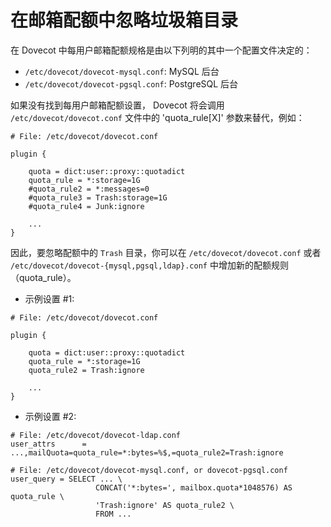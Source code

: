 # 在邮箱配额中忽略垃圾箱目录

在 Dovecot 中每用户邮箱配额规格是由以下列明的其中一个配置文件决定的：

* `/etc/dovecot/dovecot-mysql.conf`: MySQL 后台
* `/etc/dovecot/dovecot-pgsql.conf`: PostgreSQL 后台

如果没有找到每用户邮箱配额设置， Dovecot 将会调用 `/etc/dovecot/dovecot.conf` 文件中的 'quota_rule[X]' 参数来替代，例如：

```
# File: /etc/dovecot/dovecot.conf

plugin {                                                                        

    quota = dict:user::proxy::quotadict
    quota_rule = *:storage=1G
    #quota_rule2 = *:messages=0
    #quota_rule3 = Trash:storage=1G
    #quota_rule4 = Junk:ignore

    ...
}
```

因此，要忽略配额中的 `Trash` 目录，你可以在 `/etc/dovecot/dovecot.conf` 或者 `/etc/dovecot/dovecot-{mysql,pgsql,ldap}.conf` 中增加新的配额规则（quota_rule）。

* 示例设置 #1:

```
# File: /etc/dovecot/dovecot.conf

plugin {                                                                        

    quota = dict:user::proxy::quotadict
    quota_rule = *:storage=1G
    quota_rule2 = Trash:ignore

    ...
}
```

* 示例设置 #2:

```
# File: /etc/dovecot/dovecot-ldap.conf
user_attrs      = ...,mailQuota=quota_rule=*:bytes=%$,=quota_rule2=Trash:ignore

# File: /etc/dovecot/dovecot-mysql.conf, or dovecot-pgsql.conf
user_query = SELECT ... \
                   CONCAT('*:bytes=', mailbox.quota*1048576) AS quota_rule \
                   'Trash:ignore' AS quota_rule2 \
                   FROM ...
```
